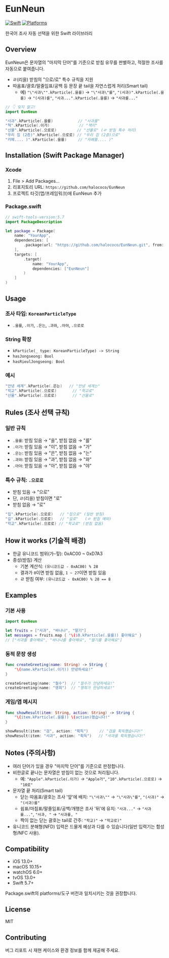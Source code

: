 # EunNeun

 [![Swift](https://img.shields.io/badge/Swift-5.7%2B-orange)](https://swift.org)
 [![Platforms](https://img.shields.io/badge/지원-iOS%2013%2B%20%7C%20macOS%2010.15%2B%20%7C%20watchOS%206%2B%20%7C%20tvOS%2013%2B-blue)](#compatibility)

한국어 조사 자동 선택을 위한 Swift 라이브러리

## Overview

EunNeun은 문자열의 "마지막 단어"를 기준으로 받침 유무를 판별하고, 적절한 조사를 자동으로 붙여줍니다.

- ㄹ(리을) 받침의 "으로/로" 특수 규칙을 지원
- 따옴표/괄호/말줄임표/공백 등 문장 끝 tail을 자연스럽게 처리(Smart tail)
  - 예) `"\"사과\"".kParticle(.을를)` → `"\"사과\"를"`, `"(사과)".kParticle(.을를)` → `"(사과)를"`, `"사과...".kParticle(.을를)` → `"사과를..."`

```swift
// 👇 잊지 말고!
import EunNeun

"사과".kParticle(.을를)           // "사과를"
"책".kParticle(.이가)             // "책이"
"선물".kParticle(.으로로)         // "선물로" (ㄹ 받침 특수 처리)
"우리 집 (2층)".kParticle(.으로로) // "우리 집 (2층)으로"
"카페.... )".kParticle(.을를)     // "카페를.... )"
```

## Installation (Swift Package Manager)

### Xcode

1. File > Add Packages…
2. 리포지토리 URL: `https://github.com/halococo/EunNeun`
3. 프로젝트 타깃(앱/프레임워크)에 EunNeun 추가

### Package.swift

```swift
// swift-tools-version:5.7
import PackageDescription

let package = Package(
    name: "YourApp",
    dependencies: [
        .package(url: "https://github.com/halococo/EunNeun.git", from: "1.0.0")
    ],
    targets: [
        .target(
            name: "YourApp",
            dependencies: ["EunNeun"]
        )
    ]
)
```

## Usage

### 조사 타입: `KoreanParticleType`

- `.을를`, `.이가`, `.은는`, `.과와`, `.아야`, `.으로로`

### String 확장

- `kParticle(_ type: KoreanParticleType) -> String`
- `hasJongseong: Bool`
- `hasRieulJongseong: Bool`

### 예시

```swift
"안녕 세계".kParticle(.은는)   // "안녕 세계는"
"학교".kParticle(.으로로)       // "학교로"
"선물".kParticle(.으로로)       // "선물로"
```

## Rules (조사 선택 규칙)

### 일반 규칙

- `.을를`: 받침 있음 → "을", 받침 없음 → "를"
- `.이가`: 받침 있음 → "이", 받침 없음 → "가"
- `.은는`: 받침 있음 → "은", 받침 없음 → "는"
- `.과와`: 받침 있음 → "과", 받침 없음 → "와"
- `.아야`: 받침 있음 → "아", 받침 없음 → "야"

### 특수 규칙: `.으로로`

- 받침 있음 → "으로"
- 단, ㄹ(리을) 받침이면 "로"
- 받침 없음 → "로"

```swift
"집".kParticle(.으로로)   // "집으로" (일반 받침)
"길".kParticle(.으로로)   // "길로"   (ㄹ 받침 예외)
"학교".kParticle(.으로로) // "학교로" (받침 없음)
```

## How it works (기술적 배경)

- 한글 유니코드 범위(가–힣): 0xAC00 ~ 0xD7A3
- 종성(받침) 계산
  - 기본 계산식: `(유니코드값 - 0xAC00) % 28`
  - 결과가 `0`이면 받침 없음, `1 ~ 27`이면 받침 있음
  - ㄹ 받침 여부: `(유니코드값 - 0xAC00) % 28 == 8`

## Examples

### 기본 사용

```swift
import EunNeun

let fruits = ["사과", "바나나", "딸기"]
let messages = fruits.map { "\($0.kParticle(.을를)) 좋아해요" }
// ["사과를 좋아해요", "바나나를 좋아해요", "딸기를 좋아해요"]
```

### 동적 문장 생성

```swift
func createGreeting(name: String) -> String {
    "\(name.kParticle(.이가)) 안녕하세요!"
}

createGreeting(name: "철수")  // "철수가 안녕하세요!"
createGreeting(name: "영희")  // "영희가 안녕하세요!"
```

### 게임/앱 메시지

```swift
func showResult(item: String, action: String) -> String {
    "\(item.kParticle(.을를)) \(action)했습니다!"
}

showResult(item: "검", action: "획득")     // "검을 획득했습니다!"
showResult(item: "사과", action: "획득")   // "사과를 획득했습니다!"
```

## Notes (주의사항)

- 여러 단어가 있을 경우 "마지막 단어"를 기준으로 판정합니다.
- 비한글로 끝나는 문자열은 받침이 없는 것으로 처리됩니다.
  - 예: `"Apple".kParticle(.이가)` → `"Apple가"`, `"10".kParticle(.으로로)` → `"10로"`
- 문자열 끝 처리(Smart tail)
  - 닫는 따옴표/괄호는 조사 '앞'에 배치: `"\"사과\""` → `"\"사과\"를"`, `"(사과)"` → `"(사과)를"`
  - 쉼표/마침표/말줄임표/공백/개행은 조사 '뒤'에 유지: `"사과..."` → `"사과를..."`, `"사과, "` → `"사과를, "`
  - 짝이 없는 닫는 괄호는 tail로 간주: `"학교)"` → `"학교로)"`
- 유니코드 분해형(NFD) 입력은 드물게 예상과 다를 수 있습니다(일반 입력기는 합성형/NFC 사용).

## Compatibility

- iOS 13.0+
- macOS 10.15+
- watchOS 6.0+
- tvOS 13.0+
- Swift 5.7+

Package.swift의 platforms/도구 버전과 일치시키는 것을 권장합니다.

## License

MIT

## Contributing

버그 리포트 시 재현 케이스와 환경 정보를 함께 제공해 주세요.
